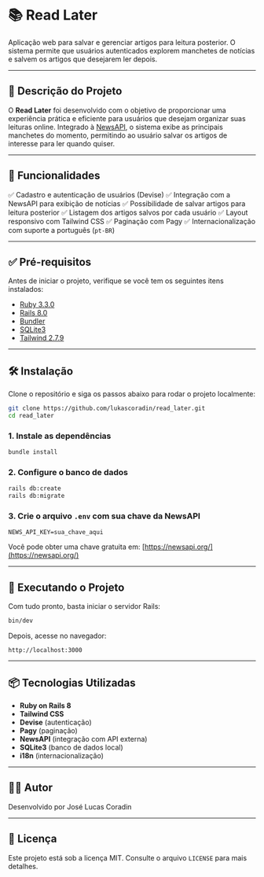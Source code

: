 # 📚 Read Later

Aplicação web para salvar e gerenciar artigos para leitura posterior. O sistema permite que usuários autenticados explorem manchetes de notícias e salvem os artigos que desejarem ler depois.

---

## 📌 Descrição do Projeto

O **Read Later** foi desenvolvido com o objetivo de proporcionar uma experiência prática e eficiente para usuários que desejam organizar suas leituras online. Integrado à [NewsAPI](https://newsapi.org/), o sistema exibe as principais manchetes do momento, permitindo ao usuário salvar os artigos de interesse para ler quando quiser.

---

## 🧹 Funcionalidades

✅ Cadastro e autenticação de usuários (Devise)
✅ Integração com a NewsAPI para exibição de notícias
✅ Possibilidade de salvar artigos para leitura posterior
✅ Listagem dos artigos salvos por cada usuário
✅ Layout responsivo com Tailwind CSS
✅ Paginação com Pagy
✅ Internacionalização com suporte a português (`pt-BR`)

---

## ✅ Pré-requisitos

Antes de iniciar o projeto, verifique se você tem os seguintes itens instalados:

* [Ruby 3.3.0](https://www.ruby-lang.org/)
* [Rails 8.0](https://rubyonrails.org/)
* [Bundler](https://bundler.io/)
* [SQLite3](https://www.sqlite.org/index.html)
* [Tailwind 2.7.9](https://v3.tailwindcss.com/)

---

## 🛠️ Instalação

Clone o repositório e siga os passos abaixo para rodar o projeto localmente:

```bash
git clone https://github.com/lukascoradin/read_later.git
cd read_later
```

### 1. Instale as dependências

```bash
bundle install
```

### 2. Configure o banco de dados

```bash
rails db:create
rails db:migrate
```

### 3. Crie o arquivo `.env` com sua chave da NewsAPI

```env
NEWS_API_KEY=sua_chave_aqui
```

Você pode obter uma chave gratuita em: [https://newsapi.org/](https://newsapi.org/)

---

## 🚀 Executando o Projeto

Com tudo pronto, basta iniciar o servidor Rails:

```bash
bin/dev
```

Depois, acesse no navegador:

```
http://localhost:3000
```

---

## 📦 Tecnologias Utilizadas

* **Ruby on Rails 8**
* **Tailwind CSS**
* **Devise** (autenticação)
* **Pagy** (paginação)
* **NewsAPI** (integração com API externa)
* **SQLite3** (banco de dados local)
* **i18n** (internacionalização)

---

## 👨‍💼 Autor

Desenvolvido por José Lucas Coradin

---

## 📄 Licença

Este projeto está sob a licença MIT. Consulte o arquivo `LICENSE` para mais detalhes.
